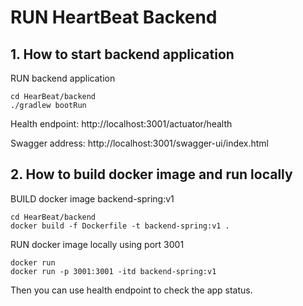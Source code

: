 # RUN HeartBeat Backend

## 1. How to start backend application

RUN backend application

```shell script
cd HearBeat/backend
./gradlew bootRun
```

Health endpoint:
http://localhost:3001/actuator/health

Swagger address:
http://localhost:3001/swagger-ui/index.html

## 2. How to build docker image and run locally

BUILD docker image backend-spring:v1
```shell script
cd HearBeat/backend
docker build -f Dockerfile -t backend-spring:v1 .
```
RUN docker image locally using port 3001
```shell script
docker run
docker run -p 3001:3001 -itd backend-spring:v1 
```
Then you can use health endpoint to check the app status.